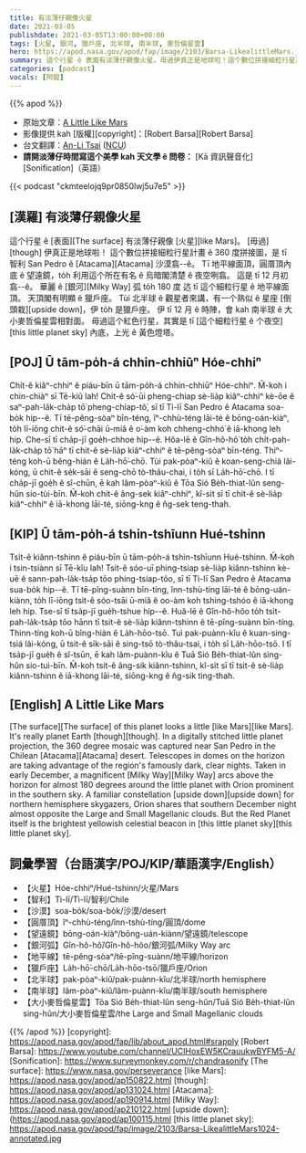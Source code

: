 ```yaml
---
title: 有淡薄仔親像火星
date: 2021-03-05
publishdate: 2021-03-05T13:00:00+08:00
tags: [火星, 銀河, 獵戶座, 北半球, 南半球, 麥哲倫星雲]
hero: https://apod.nasa.gov/apod/fap/image/2103/Barsa-LikealittleMars.jpg
summary: 這个行星 ê 表面有淡薄仔親像火星。毋過伊真正是地球啦！這个數位拼接細粒行星計畫 ê 360 度拼接圖，是 tī 智利 San Pedro ê Atacama 沙漠翕--ê。
categories: [podcast]
vocals: [阿錕]
---
```


{{% apod %}}

- 原始文章：[A Little Like Mars](https://apod.nasa.gov/apod/ap210305.html)
- 影像提供 kah [版權][copyright]：[Robert Barsa][Robert Barsa]
- 台文翻譯：[An-Li Tsai](mailto:thianbu.taigi@gmail.com) ([NCU](https://www.astro.ncu.edu.tw))
- **請開淡薄仔時間寫這个美學 kah 天文學 ê 問卷：** [Kā 資訊聲音化][Sonification]（英語）

{{< podcast "ckmteelojq9pr0850lwj5u7e5" >}}

## [漢羅] 有淡薄仔親像火星

這个行星 ê [表面][The surface] 有淡薄仔親像 [火星][like Mars]。
[毋過][though] 伊真正是地球啦！
這个數位拼接細粒行星計畫 ê 360 度拼接圖，是 tī 智利 San Pedro ê [Atacama][Atacama] 沙漠翕--ê。
Tī 地平線面頂，圓厝頂內底 ê 望遠鏡，to̍h 利用這个所在有名 ê 烏暗閣清楚 ê 夜空咧翕。
這是 tī 12 月初翕--ê。
華麗 ê [銀河][Milky Way] 弧 to̍h 180 度 迒 tī 這个細粒行星 ê 地平線面頂。
天頂閣有明顯 ê 獵戶座。
Tùi 北半球 ê 觀星者來講，有一个熟似 ê 星座 [倒頭栽][upside down]，伊 to̍h 是獵戶座。
伊 tī 12 月 ê 時陣，會 kah 南半球 ê 大小麥哲倫星雲相對面。
毋過這个紅色行星，其實是 tī [這个細粒行星 ê 个夜空][this little planet sky] 內底，上光 ê 黃色燈塔。

## [POJ] Ū tām-po̍h-á chhin-chhiūⁿ Hóe-chhiⁿ

Chi̍t-ê kiâⁿ-chhiⁿ ê piáu-bīn ū tām-po̍h-á chhin-chhiūⁿ Hóe-chhiⁿ.
M̄-koh i chin-chiàⁿ sī Tē-kiû lah!
Chit-ê só͘-ūi pheng-chiap sè-lia̍p kiâⁿ-chhiⁿ kè-ōe ê saⁿ-pah-la̍k-cha̍p tō͘ pheng-chiap-tô͘, sī tī Tì-lī San Pedro ê Atacama soa-bo̍k hip--ê.
Tī tē-pêng-sòaⁿ bīn-téng, îⁿ-chhù-téng lāi-té ê bōng-oán-kiàⁿ, to̍h lī-iōng chit-ê só͘-chāi ū-miâ ê o͘-àm koh chheng-chhó͘ ê iā-khong leh hip.
Che-sī tī cha̍p-jī goe̍h-chhoe hip--ê.
Hôa-lē ê Gîn-hô-hô͘ to̍h chi̍t-pah-la̍k-cha̍p tō͘ hāⁿ tī chit-ê sè-lia̍p kiâⁿ-chhiⁿ ê tē-pêng-sòaⁿ bīn-téng.
Thiⁿ-téng koh-ū bêng-hián ê La̍h-hō͘-chō.
Tùi pak-pòaⁿ-kiû ê koan-seng-chiá lâi-kóng, ū chit-ê se̍k-sāi ê seng-chō tò-thâu-chai, i to̍h sī La̍h-hō͘-chō.
I tī cha̍p-jī goe̍h ê sî-chūn, ē kah lâm-pòaⁿ-kiû ê Tōa Sió Be̍h-thiat-lûn seng-hûn sio-tùi-bīn.
M̄-koh chit-ê âng-sek kiâⁿ-chhiⁿ, kî-si̍t sī tī chit-ê sè-lia̍p kiâⁿ-chhiⁿ ê iā-khong lāi-té, siōng-kng ê n̂g-sek teng-thah.

## [KIP] Ū tām-po̍h-á tshin-tshīunn Hué-tshinn

Tsi̍t-ê kiânn-tshinn ê piáu-bīn ū tām-po̍h-á tshin-tshīunn Hué-tshinn.
M̄-koh i tsin-tsiànn sī Tē-kîu lah!
Tsit-ê sóo-uī phing-tsiap sè-lia̍p kiânn-tshinn kè-uē ê sann-pah-la̍k-tsa̍p tōo phing-tsiap-tôo, sī tī Tì-lī San Pedro ê Atacama sua-bo̍k hip--ê.
Tī tē-pîng-suànn bīn-tíng, înn-tshù-tíng lāi-té ê bōng-uán-kiànn, to̍h lī-iōng tsit-ê sóo-tsāi ū-miâ ê oo-àm koh tshing-tshóo ê iā-khong leh hip.
Tse-sī tī tsa̍p-jī gue̍h-tshue hip--ê.
Huâ-lē ê Gîn-hô-hôo to̍h tsi̍t-pah-la̍k-tsa̍p tōo hānn tī tsit-ê sè-lia̍p kiânn-tshinn ê tē-pîng-suànn bīn-tíng.
Thinn-tíng koh-ū bîng-hián ê La̍h-hōo-tsō.
Tuì pak-puànn-kîu ê kuan-sing-tsiá lâi-kóng, ū tsit-ê si̍k-sāi ê sing-tsō tò-thâu-tsai, i to̍h sī La̍h-hōo-tsō.
I tī tsa̍p-jī gue̍h ê sî-tsūn, ē kah lâm-puànn-kîu ê Tuā Sió Be̍h-thiat-lûn sing-hûn sio-tuì-bīn.
M̄-koh tsit-ê âng-sik kiânn-tshinn, kî-si̍t sī tī tsit-ê sè-lia̍p kiânn-tshinn ê iā-khong lāi-té, siōng-kng ê n̂g-sik ting-thah.

## [English] A Little Like Mars

[The surface][The surface] of this planet looks a little [like Mars][like Mars]. It's really planet Earth [though][though]. In a digitally stitched little planet projection, the 360 degree mosaic was captured near San Pedro in the Chilean [Atacama][Atacama] desert. Telescopes in domes on the horizon are taking advantage of the region's famously dark, clear nights. Taken in early December, a magnificent [Milky Way][Milky Way] arcs above the horizon for almost 180 degrees around the little planet with Orion prominent in the southern sky. A familiar constellation [upside down][upside down] for northern hemisphere skygazers, Orion shares that southern December night almost opposite the Large and Small Magellanic clouds. But the Red Planet itself is the brightest yellowish celestial beacon in [this little planet sky][this little planet sky].

## 詞彙學習（台語漢字/POJ/KIP/華語漢字/English）

- 【火星】Hóe-chhiⁿ/Hué-tshinn/火星/Mars
- 【智利】Tì-lī/Tì-lī/智利/Chile
- 【沙漠】soa-bo̍k/soa-bo̍k/沙漠/desert
- 【圓厝頂】îⁿ-chhù-téng/înn-tshù-tíng/圓頂/dome
- 【望遠鏡】bōng-oán-kiàⁿ/bōng-uán-kiànn/望遠鏡/telescope
- 【銀河弧】Gîn-hô-hô͘/Gîn-hô-hôo/銀河弧/Milky Way arc
- 【地平線】tē-pêng-sòaⁿ/tē-pîng-suànn/地平線/horizon
- 【獵戶座】La̍h-hō͘-chō/La̍h-hōo-tsō/獵戶座/Orion
- 【北半球】pak-pòaⁿ-kiû/pak-puànn-kîu/北半球/north hemisphere
- 【南半球】lâm-pòaⁿ-kiû/lâm-puànn-kîu/南半球/south hemisphere
- 【大小麥哲倫星雲】Tōa Sió Be̍h-thiat-lûn seng-hûn/Tuā Sió Be̍h-thiat-lûn sing-hûn/大小麥哲倫星雲/the Large and Small Magellanic clouds

{{% /apod %}}
[copyright]: https://apod.nasa.gov/apod/fap/lib/about_apod.html#srapply
[Robert Barsa]: https://www.youtube.com/channel/UCIHoxEW5KCrauukwBYFM5-A/
[Sonification]: https://www.surveymonkey.com/r/chandrasonify
[The surface]: https://www.nasa.gov/perseverance
[like Mars]: https://apod.nasa.gov/apod/ap150822.html
[though]: https://apod.nasa.gov/apod/ap131024.html
[Atacama]: https://apod.nasa.gov/apod/ap190914.html
[Milky Way]: https://apod.nasa.gov/apod/ap210122.html
[upside down]: (https://apod.nasa.gov/apod/ap100115.html
[this little planet sky]: https://apod.nasa.gov/apod/fap/image/2103/Barsa-LikealittleMars1024-annotated.jpg
